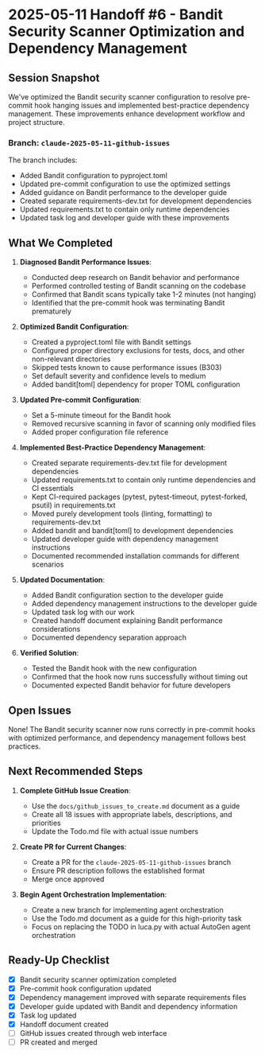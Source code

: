 # 2025-05-11 Handoff #6 - Bandit Security Scanner Optimization and Dependency Management

## Session Snapshot

We've optimized the Bandit security scanner configuration to resolve pre-commit hook hanging issues and implemented best-practice dependency management. These improvements enhance development workflow and project structure.

### Branch: `claude-2025-05-11-github-issues`

The branch includes:
- Added Bandit configuration to pyproject.toml
- Updated pre-commit configuration to use the optimized settings
- Added guidance on Bandit performance to the developer guide
- Created separate requirements-dev.txt for development dependencies  
- Updated requirements.txt to contain only runtime dependencies
- Updated task log and developer guide with these improvements

## What We Completed

1. **Diagnosed Bandit Performance Issues**:
   - Conducted deep research on Bandit behavior and performance
   - Performed controlled testing of Bandit scanning on the codebase
   - Confirmed that Bandit scans typically take 1-2 minutes (not hanging)
   - Identified that the pre-commit hook was terminating Bandit prematurely

2. **Optimized Bandit Configuration**:
   - Created a pyproject.toml file with Bandit settings
   - Configured proper directory exclusions for tests, docs, and other non-relevant directories
   - Skipped tests known to cause performance issues (B303)
   - Set default severity and confidence levels to medium
   - Added bandit[toml] dependency for proper TOML configuration

3. **Updated Pre-commit Configuration**:
   - Set a 5-minute timeout for the Bandit hook
   - Removed recursive scanning in favor of scanning only modified files
   - Added proper configuration file reference

4. **Implemented Best-Practice Dependency Management**:
   - Created separate requirements-dev.txt file for development dependencies
   - Updated requirements.txt to contain only runtime dependencies and CI essentials
   - Kept CI-required packages (pytest, pytest-timeout, pytest-forked, psutil) in requirements.txt
   - Moved purely development tools (linting, formatting) to requirements-dev.txt
   - Added bandit and bandit[toml] to development dependencies
   - Updated developer guide with dependency management instructions
   - Documented recommended installation commands for different scenarios

5. **Updated Documentation**:
   - Added Bandit configuration section to the developer guide
   - Added dependency management instructions to the developer guide
   - Updated task log with our work
   - Created handoff document explaining Bandit performance considerations
   - Documented dependency separation approach

6. **Verified Solution**:
   - Tested the Bandit hook with the new configuration
   - Confirmed that the hook now runs successfully without timing out
   - Documented expected Bandit behavior for future developers

## Open Issues

None! The Bandit security scanner now runs correctly in pre-commit hooks with optimized performance, and dependency management follows best practices.

## Next Recommended Steps

1. **Complete GitHub Issue Creation**:
   - Use the `docs/github_issues_to_create.md` document as a guide
   - Create all 18 issues with appropriate labels, descriptions, and priorities
   - Update the Todo.md file with actual issue numbers

2. **Create PR for Current Changes**:
   - Create a PR for the `claude-2025-05-11-github-issues` branch
   - Ensure PR description follows the established format
   - Merge once approved

3. **Begin Agent Orchestration Implementation**:
   - Create a new branch for implementing agent orchestration
   - Use the Todo.md document as a guide for this high-priority task
   - Focus on replacing the TODO in luca.py with actual AutoGen agent orchestration

## Ready-Up Checklist

- [x] Bandit security scanner optimization completed
- [x] Pre-commit hook configuration updated
- [x] Dependency management improved with separate requirements files
- [x] Developer guide updated with Bandit and dependency information
- [x] Task log updated
- [x] Handoff document created
- [ ] GitHub issues created through web interface
- [ ] PR created and merged
